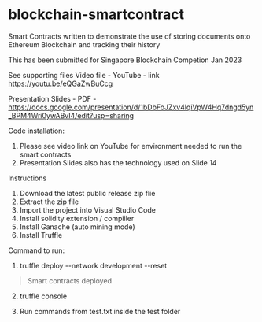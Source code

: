 # blockchain-smartcontract
Smart Contracts written to demonstrate the use of storing documents onto Ethereum Blockchain and tracking their history

This has been submitted for Singapore Blockchain Competion Jan 2023

See supporting files 
Video file - YouTube - link https://youtu.be/eQGaZwBuCcg

Presentation Slides - PDF - https://docs.google.com/presentation/d/1bDbFoJZxv4lqiVpW4Hq7dngd5yn_BPM4Wri0ywABvI4/edit?usp=sharing

Code installation:

1. Please see video link on YouTube for environment needed to run the smart contracts
2. Presentation Slides also has the technology used on Slide 14

Instructions

1. Download the latest public release zip flie
2. Extract the zip file
3. Import the project into Visual Studio Code
4. Install solidity extension / compiiler
5. Install Ganache (auto mining mode)
6. Install Truffle 

Command to run:
1. truffle deploy --network development --reset

> Smart contracts deployed

2. truffle console 

3. Run commands from test.txt inside the test folder 




